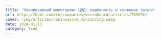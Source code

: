 ```yaml
---
title: 'Неинвазивный мониторинг ЦОД: надёжность и снижение затрат'
url: https://habr.com/ru/companies/wirenboard/articles/785592/
cover: /img/articles/noninvasive_monitoring.webp
date: 2024-01-11
category: tsod
---
```

